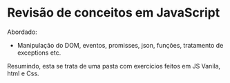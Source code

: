 # Revisão de conceitos em JavaScript

Abordado:
- Manipulação do DOM, eventos, promisses, json, funções, tratamento de exceptions etc.

Resumindo, esta se trata de uma pasta com exercícios feitos em JS Vanila, html e Css.
